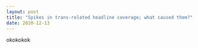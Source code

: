 ```yaml
---
layout: post
title: "Spikes in trans-related headline coverage; what caused them?"
date: 2020-12-13
---
```


okokokok
